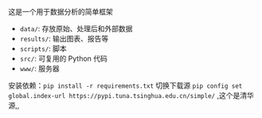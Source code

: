 这是一个用于数据分析的简单框架

- `data/`: 存放原始、处理后和外部数据
- `results/`: 输出图表、报告等
- `scripts/`: 脚本
- `src/`: 可复用的 Python 代码
- `www/`: 服务器

安装依赖：`pip install -r requirements.txt`
切换下载源 `pip config set global.index-url https://pypi.tuna.tsinghua.edu.cn/simple/` ,这个是清华源,,